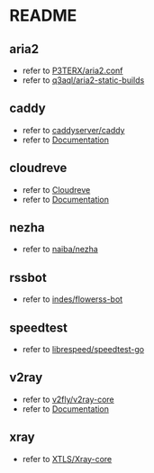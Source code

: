 # README

## aria2
 - refer to [P3TERX/aria2.conf](https://github.com/P3TERX/aria2.conf)
 - refer to [q3aql/aria2-static-builds](https://github.com/q3aql/aria2-static-builds)

## caddy
 - refer to [caddyserver/caddy](https://github.com/caddyserver/caddy)
 - refer to [Documentation](https://caddyserver.com/docs/)

## cloudreve

 - refer to [Cloudreve](https://github.com/cloudreve)
 - refer to [Documentation](https://docs.cloudreve.org)

## nezha

 - refer to [naiba/nezha](https://github.com/naiba/nezha)

## rssbot

 - refer to [indes/flowerss-bot](https://github.com/indes/flowerss-bot)

## speedtest

 - refer to [librespeed/speedtest-go](https://github.com/librespeed/speedtest-go)

## v2ray

 - refer to [v2fly/v2ray-core](https://github.com/v2fly/v2ray-core)
 - refer to [Documentation](https://www.v2fly.org/config/overview.html)

## xray

 - refer to [XTLS/Xray-core](https://github.com/XTLS/Xray-core)